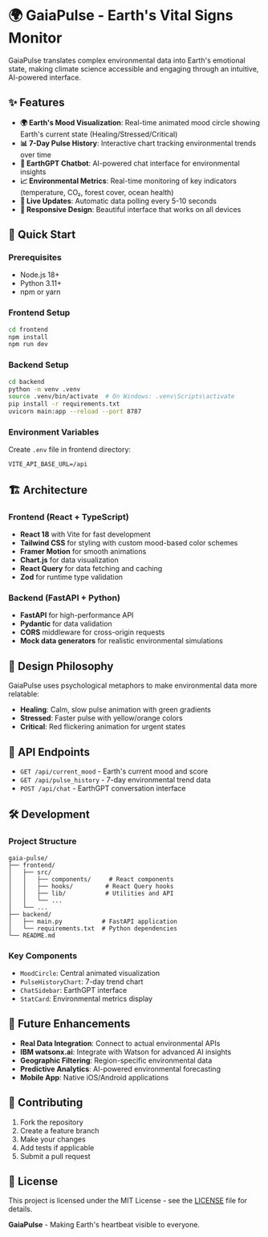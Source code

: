 # 🌍 GaiaPulse - Earth's Vital Signs Monitor

GaiaPulse translates complex environmental data into Earth's emotional state, making climate science accessible and engaging through an intuitive, AI-powered interface.

## ✨ Features

- **🌍 Earth's Mood Visualization**: Real-time animated mood circle showing Earth's current state (Healing/Stressed/Critical)
- **📊 7-Day Pulse History**: Interactive chart tracking environmental trends over time
- **🤖 EarthGPT Chatbot**: AI-powered chat interface for environmental insights
- **📈 Environmental Metrics**: Real-time monitoring of key indicators (temperature, CO₂, forest cover, ocean health)
- **🔄 Live Updates**: Automatic data polling every 5-10 seconds
- **📱 Responsive Design**: Beautiful interface that works on all devices

## 🚀 Quick Start

### Prerequisites
- Node.js 18+ 
- Python 3.11+
- npm or yarn

### Frontend Setup
```bash
cd frontend
npm install
npm run dev
```

### Backend Setup
```bash
cd backend
python -m venv .venv
source .venv/bin/activate  # On Windows: .venv\Scripts\activate
pip install -r requirements.txt
uvicorn main:app --reload --port 8787
```

### Environment Variables
Create `.env` file in frontend directory:
```env
VITE_API_BASE_URL=/api
```

## 🏗️ Architecture

### Frontend (React + TypeScript)
- **React 18** with Vite for fast development
- **Tailwind CSS** for styling with custom mood-based color schemes
- **Framer Motion** for smooth animations
- **Chart.js** for data visualization
- **React Query** for data fetching and caching
- **Zod** for runtime type validation

### Backend (FastAPI + Python)
- **FastAPI** for high-performance API
- **Pydantic** for data validation
- **CORS** middleware for cross-origin requests
- **Mock data generators** for realistic environmental simulations

## 🎨 Design Philosophy

GaiaPulse uses psychological metaphors to make environmental data more relatable:
- **Healing**: Calm, slow pulse animation with green gradients
- **Stressed**: Faster pulse with yellow/orange colors
- **Critical**: Red flickering animation for urgent states

## 🔧 API Endpoints

- `GET /api/current_mood` - Earth's current mood and score
- `GET /api/pulse_history` - 7-day environmental trend data
- `POST /api/chat` - EarthGPT conversation interface

## 🛠️ Development

### Project Structure
```
gaia-pulse/
├── frontend/
│   ├── src/
│   │   ├── components/     # React components
│   │   ├── hooks/         # React Query hooks
│   │   ├── lib/           # Utilities and API
│   │   └── ...
│   └── ...
├── backend/
│   ├── main.py           # FastAPI application
│   └── requirements.txt  # Python dependencies
└── README.md
```

### Key Components
- `MoodCircle`: Central animated visualization
- `PulseHistoryChart`: 7-day trend chart
- `ChatSidebar`: EarthGPT interface
- `StatCard`: Environmental metrics display

## 🌟 Future Enhancements

- **Real Data Integration**: Connect to actual environmental APIs
- **IBM watsonx.ai**: Integrate with Watson for advanced AI insights
- **Geographic Filtering**: Region-specific environmental data
- **Predictive Analytics**: AI-powered environmental forecasting
- **Mobile App**: Native iOS/Android applications

## 🤝 Contributing

1. Fork the repository
2. Create a feature branch
3. Make your changes
4. Add tests if applicable
5. Submit a pull request

## 📄 License

This project is licensed under the MIT License - see the [LICENSE](LICENSE) file for details.


**GaiaPulse** - Making Earth's heartbeat visible to everyone.
